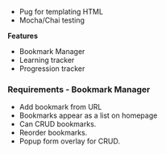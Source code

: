 * Pug for templating HTML
* Mocha/Chai testing

**Features**

* Bookmark Manager
* Learning tracker
* Progression tracker


### Requirements - Bookmark Manager

* Add bookmark from URL
* Bookmarks appear as a list on homepage
* Can CRUD bookmarks.
* Reorder bookmarks.
* Popup form overlay for CRUD. 